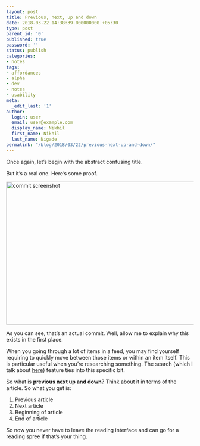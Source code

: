 ```yaml
---
layout: post
title: Previous, next, up and down
date: 2018-03-22 14:38:39.000000000 +05:30
type: post
parent_id: '0'
published: true
password: ''
status: publish
categories:
- notes
tags:
- affordances
- alpha
- dev
- notes
- usability
meta:
  _edit_last: '1'
author:
  login: user
  email: user@example.com
  display_name: Nikhil
  first_name: Nikhil
  last_name: Nigade
permalink: "/blog/2018/03/22/previous-next-up-and-down/"
---
```

<p>Once again, let’s begin with the abstract confusing title.</p>
<p>But it’s a real one. Here’s some proof.</p>
<p><img style="display: block; margin-left: auto; margin-right: auto;" title="prevnextupdown.jpg" src="{{ site.baseurl }}/assets/2018/03/prevnextupdown.jpg" alt="commit screenshot" width="512" height="384" border="0" /></p>
<p>As you can see, that’s an actual commit. Well, allow me to explain why this exists in the first place.</p>
<p>When you going through a lot of items in a feed, you may find yourself requiring to quickly move between those items or within an item itself. This is particular useful when you’re researching something. The search (which I talk about <a href="http://blog.yeti.dezinezync.com/2018/03/14/strings-search-and-sanity/">here</a>) feature ties into this specific bit.</p>
<p>So what is <strong>previous next up and down</strong>? Think about it in terms of the article. So what you get is:</p>
<ol>
<li>Previous article</li>
<li>Next article</li>
<li>Beginning of article</li>
<li>End of article</li>
</ol>
<p>So now you never have to leave the reading interface and can go for a reading spree if that’s your thing.</p>
